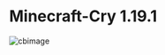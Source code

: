 # Minecraft-Cry 1.19.1
![cbimage](https://user-images.githubusercontent.com/35975332/221973897-1eb881a3-aed9-406a-bd0e-47afc2ee839c.png)
